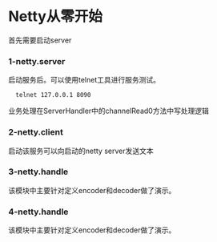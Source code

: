 # Netty从零开始

首先需要启动server

### 1-netty.server
启动服务后。可以使用telnet工具进行服务测试。
```
  telnet 127.0.0.1 8090
```

业务处理在ServerHandler中的channelRead0方法中写处理逻辑

### 2-netty.client
启动该服务可以向启动的netty server发送文本

### 3-netty.handle
该模块中主要针对定义encoder和decoder做了演示。


### 4-netty.handle
该模块中主要针对定义encoder和decoder做了演示。


